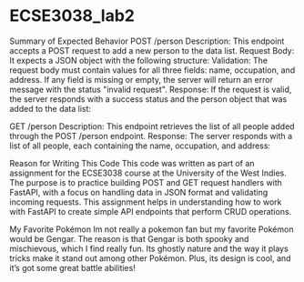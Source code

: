 # ECSE3038_lab2
Summary of Expected Behavior
POST /person
Description: This endpoint accepts a POST request to add a new person to the data list.
Request Body: It expects a JSON object with the following structure:
Validation: The request body must contain values for all three fields: name, occupation, and address. If any field is missing or empty, the server will return an error message with the status "invalid request".
Response: If the request is valid, the server responds with a success status and the person object that was added to the data list:


GET /person
Description: This endpoint retrieves the list of all people added through the POST /person endpoint.
Response: The server responds with a list of all people, each containing the name, occupation, and address:

Reason for Writing This Code
This code was written as part of an assignment for the ECSE3038 course at the University of the West Indies. The purpose is to practice building POST and GET request handlers with FastAPI, with a focus on handling data in JSON format and validating incoming requests. This assignment helps in understanding how to work with FastAPI to create simple API endpoints that perform CRUD operations.

My Favorite Pokémon
Im not really a pokemon fan but my favorite Pokémon would be Gengar. The reason is that Gengar is both spooky and mischievous, which I find really fun. Its ghostly nature and the way it plays tricks make it stand out among other Pokémon. Plus, its design is cool, and it’s got some great battle abilities!

